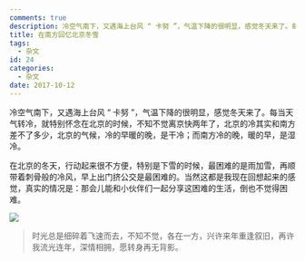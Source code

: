 ```yaml
---
comments: true
description: 冷空气南下，又遇海上台风 “ 卡努 ”，气温下降的很明显，感觉冬天来了。每当天气转冷，就特别怀念在北京的时候，不知不觉离京快两年了，北京的冷其实和南方差不了多少，北京的气候，冷的早暖的晚，是干冷；而南方冷的晚，暖的早，是湿冷。
title: 在南方回忆北京冬雪
tags:
  - 杂文
id: 24
categories:
  - 杂文
date: 2017-10-12
---
```


冷空气南下，又遇海上台风 “ 卡努 ”，气温下降的很明显，感觉冬天来了。每当天气转冷，就特别怀念在北京的时候，不知不觉离京快两年了，北京的冷其实和南方差不了多少，北京的气候，冷的早暖的晚，是干冷；而南方冷的晚，暖的早，是湿冷。

在北京的冬天，行动起来很不方便，特别是下雪的时候，最困难的是雨加雪，再顺带着刺骨般的冷风，早上出门挤公交是最困难的。当然这都是我现在回想起来的感觉，真实的情况是：那会儿能和小伙伴们一起分享这困难的生活，倒也不觉得困难。

![](http://7xrysc.com1.z0.glb.clouddn.com/%E5%86%AC%E9%9B%AA.jpg)

> 时光总是细碎着飞速而去，不知不觉，各在一方，兴许来年重逢叙旧，再许我流光连年，深情相拥，愿转身再无背影。